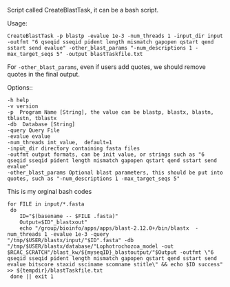 Script called CreateBlastTask, it can be a bash script.

Usage: 

```
CreateBlastTask -p blastp -evalue 1e-3 -num_threads 1 -input_dir input -outfmt "6 qseqid sseqid pident length mismatch gapopen qstart qend sstart send evalue" -other_blast_params "-num_descriptions 1 -max_target_seqs 5" -output blastTaskfile.txt
```

For `-other_blast_params`, even if users add quotes, we should remove quotes in the final output. 


Options::

	-h help 
	-v version
	-p  Program Name [String], the value can be blastp, blastx, blastn, tblastn, tblastx
	-db  Database [String]
	-query Query File 
	-evalue evalue
	-num_threads int_value,  default=1
	-input_dir directory containing fasta files
	-outfmt output formats, can be init value, or strings such as "6 qseqid sseqid pident length mismatch gapopen qstart qend sstart send evalue"
	-other_blast_params Optional blast parameters, this should be put into quotes, such as "-num_descriptions 1 -max_target_seqs 5"


This is my orginal bash codes
```
for FILE in input/*.fasta
 do
    ID="$(basename -- $FILE .fasta)"
    Output=$ID"_blastxout"
    echo "/group/bioinfo/apps/apps/blast-2.12.0+/bin/blastx  -num_threads 1 -evalue 1e-3 -query "/tmp/$USER/blastx/input/"$ID".fasta" -db "/tmp/$USER/blastx/database/"Lophotrochozoa_model -out $RCAC_SCRATCH"/blast_kw/${myseqID}_blastoutput/"$Output -outfmt \"6 qseqid sseqid pident length mismatch gapopen qstart qend sstart send evalue bitscore staxid ssciname scomname stitle\" && echo $ID success" >> ${tempdir}/blastTaskfile.txt
 done || exit 1

```
